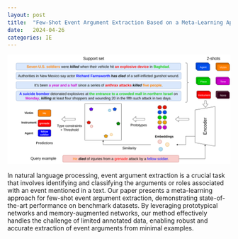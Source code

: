 ```yaml
---
layout: post
title:  "Few-Shot Event Argument Extraction Based on a Meta-Learning Approach"
date:   2024-04-26
categories: IE
---
```


![Illustration](assets\figures\method_fewrel.drawio.png)

In natural language processing, event argument extraction is a crucial task that involves identifying and classifying the arguments or roles associated with an event mentioned in a text. Our paper presents a meta-learning approach for few-shot event argument extraction, demonstrating state-of-the-art performance on benchmark datasets. By leveraging prototypical networks and memory-augmented networks, our method effectively handles the challenge of limited annotated data, enabling robust and accurate extraction of event arguments from minimal examples.
